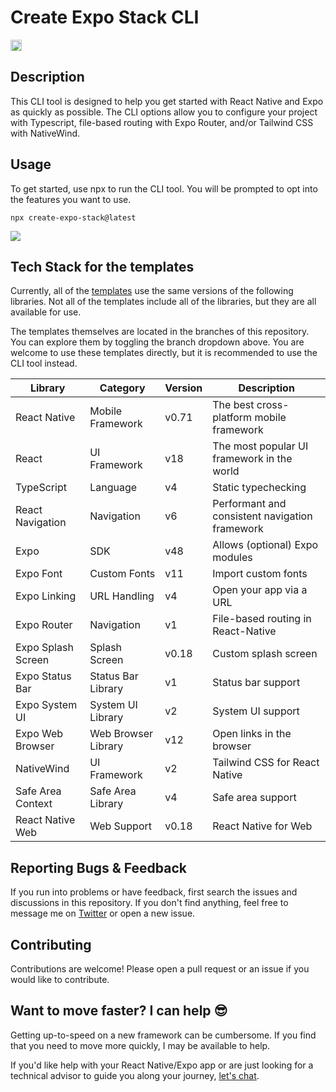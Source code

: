 # Create Expo Stack CLI

<a href="https://badge.fury.io/js/create-expo-stack"><img src="https://badge.fury.io/js/create-expo-stack.svg" alt="npm version" height="18"></a>

## Description

This CLI tool is designed to help you get started with React Native and Expo as quickly as possible. The CLI options allow you to configure your project with Typescript, file-based routing with Expo Router, and/or Tailwind CSS with NativeWind.

## Usage

To get started, use npx to run the CLI tool. You will be prompted to opt into the features you want to use.

`npx create-expo-stack@latest`

![](https://github.com/danstepanov/create-expo-stack/assets/5482800/1f7d9e88-9e81-42a2-9d4f-d9d32035e89a)

## Tech Stack for the templates

Currently, all of the [templates](https://github.com/danstepanov/create-expo-stack) use the same versions of the following libraries. Not all of the templates include all of the libraries, but they are all available for use.

The templates themselves are located in the branches of this repository. You can explore them by toggling the branch dropdown above. You are welcome to use these templates directly, but it is recommended to use the CLI tool instead.

| Library            | Category            | Version | Description                                    |
| ------------------ | ------------------- | ------- | ---------------------------------------------- |
| React Native       | Mobile Framework    | v0.71   | The best cross-platform mobile framework       |
| React              | UI Framework        | v18     | The most popular UI framework in the world     |
| TypeScript         | Language            | v4      | Static typechecking                            |
| React Navigation   | Navigation          | v6      | Performant and consistent navigation framework |
| Expo               | SDK                 | v48     | Allows (optional) Expo modules                 |
| Expo Font          | Custom Fonts        | v11     | Import custom fonts                            |
| Expo Linking       | URL Handling        | v4      | Open your app via a URL                        |
| Expo Router        | Navigation          | v1      | File-based routing in React-Native             |
| Expo Splash Screen | Splash Screen       | v0.18   | Custom splash screen                           |
| Expo Status Bar    | Status Bar Library  | v1      | Status bar support                             |
| Expo System UI     | System UI Library   | v2      | System UI support                              |
| Expo Web Browser   | Web Browser Library | v12     | Open links in the browser                      |
| NativeWind         | UI Framework        | v2      | Tailwind CSS for React Native                  |
| Safe Area Context  | Safe Area Library   | v4      | Safe area support                              |
| React Native Web   | Web Support         | v0.18   | React Native for Web                           |

## Reporting Bugs & Feedback

If you run into problems or have feedback, first search the issues and discussions in this repository. If you don't find anything, feel free to message me on [Twitter](https://twitter.com/danstepanov) or open a new issue.

## Contributing

Contributions are welcome! Please open a pull request or an issue if you would like to contribute.

## Want to move faster? I can help 😎

Getting up-to-speed on a new framework can be cumbersome. If you find that you need to move more quickly, I may be available to help.

If you'd like help with your React Native/Expo app or are just looking for a technical advisor to guide you along your journey, [let's chat](https://twitter.com/danstepanov).
